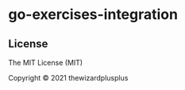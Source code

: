 # go-exercises-integration

## License

The MIT License (MIT)

Copyright &copy; 2021 thewizardplusplus
